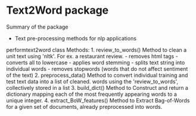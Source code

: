# Text2Word package


Summary of the package
- Text pre-processing methods for nlp applications


performtext2word class
	Methods:
    1. review_to_words()
    	Method to clean a unit text using 'nltk'. For ex. a restaurant review.
        - removes html tags
        - converts all to lowercase
        - applies word stemming
        - splits text string into individual words
        - removes stopwords (words that do not affect sentiment of the text)
    2. preprocess_data()
    	Method to convert individual training and test text data into a list of cleaned.
        words using the 'review_to_words', collectively stored in a list 
    3. build_dict()
    	Method to Construct and return a dictionary mapping each of the most frequently appearing words to a unique integer. 
    4. extract_BoW_features()
    	Method to Extract Bag-of-Words for a given set of documents, already preprocessed into words. 
    